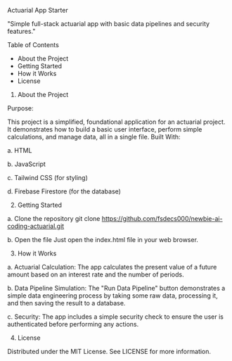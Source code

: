 Actuarial App Starter

"Simple full-stack actuarial app with basic data pipelines and security features."

Table of Contents
- About the Project
- Getting Started
- How it Works
- License


1. About the Project

Purpose:

This project is a simplified, foundational application for an actuarial project. It demonstrates how to build a basic user interface, perform simple calculations, and manage data, all in a single file. Built With:

a. HTML

b. JavaScript

c. Tailwind CSS (for styling)

d. Firebase Firestore (for the database)

2. Getting Started

a. Clone the repository
git clone https://github.com/fsdecs000/newbie-ai-coding-actuarial.git

b. Open the file
Just open the index.html file in your web browser.

3. How it Works

a. Actuarial Calculation: The app calculates the present value of a future amount based on an interest rate and the number of periods.

b. Data Pipeline Simulation: The "Run Data Pipeline" button demonstrates a simple data engineering process by taking some raw data, processing it, and then saving the result to a database.

c. Security: The app includes a simple security check to ensure the user is authenticated before performing any actions.

4. License

Distributed under the MIT License. See LICENSE for more information.
